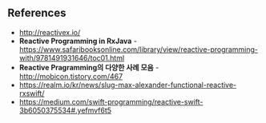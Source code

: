 
## References
- http://reactivex.io/
- **Reactive Programming in RxJava** - https://www.safaribooksonline.com/library/view/reactive-programming-with/9781491931646/toc01.html
- **Reactive Pragramming의 다양한 사례 모음** - http://mobicon.tistory.com/467
- https://realm.io/kr/news/slug-max-alexander-functional-reactive-rxswift/
- https://medium.com/swift-programming/reactive-swift-3b6050375534#.yefmvf6t5
